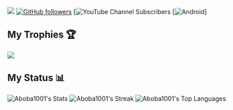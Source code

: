 ![](https://komarev.com/ghpvc/?username=Aboba1001&style=for-the-badge) 
 [![GitHub followers](https://img.shields.io/github/followers/Aboba1001?label=Github%20Followers&style=for-the-badge)](https://github.com/Aboba1001) 
 [![YouTube Channel Subscribers](https://img.shields.io/youtube/channel/subscribers/UCZ-Sv8an8rDTnV-S4Hqncrg?label=Youtube&style=for-the-badge)
 [![Android](https://img.shields.io/badge/Android-3DDC84?style=for-the-badge&logo=android&logoColor=white)]
 
## My Trophies 🏆
![](https://github-trophies.vercel.app/?username=Aboba1001)

## My Status 📊
![Aboba1001's Stats](https://github-readme-stats.vercel.app/api?username=Aboba1001&theme=midnight-purple&show_icons=true&hide_border=false&count_private=true)
![Aboba1001's Streak](https://github-readme-streak-stats.herokuapp.com/?user=Aboba1001&theme=midnight-purple&hide_border=false)
![Aboba1001's Top Languages](https://github-readme-stats.vercel.app/api/top-langs/?username=Aboba1001&theme=midnight-purple&show_icons=true&hide_border=false&layout=compact)
